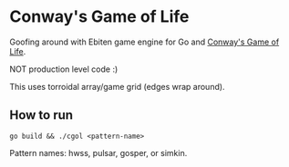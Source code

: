 # Conway's Game of Life

Goofing around with Ebiten game engine for Go and [Conway's Game of Life](https://en.wikipedia.org/wiki/Conway%27s_Game_of_Life).

NOT production level code :)

This uses torroidal array/game grid (edges wrap around).

## How to run

```
go build && ./cgol <pattern-name>
```

Pattern names: hwss, pulsar, gosper, or simkin.
